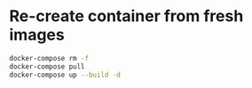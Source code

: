 # Re-create container from fresh images

```bash
docker-compose rm -f
docker-compose pull
docker-compose up --build -d
```
